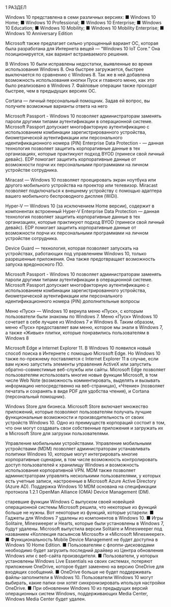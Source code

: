1 РАЗДЕЛ

Windows 10 представлена в семи различных версиях: ■ Windows 10 Home; ■ Windows 10 Professional; ■ Windows 10 Enterprise; ■ Windows 10 Education; ■ Windows 10 Mobility; ■ Windows 10 Mobility Enterprise; ■ Windows 10 Anniversary Edition

Microsoft также предлагает сильно упрощенный вариант ОС, которая была разработана для Интернета вещей — “Windows 10 IoT Core.” Она позиционируется, как вариант встраиваемого решения.

В Windows 10 были исправлены недостатки, выявленные во время использования Windows 8. Она быстрее загружается, быстрее выключается по сравнению с Windows 8. Так же в ней добавлена возможность использования кнопки Пуск и главного меню, как это было реализовано в Windows 7. Файловые операции также проходят быстрее, чем в предыдущих версиях ОС.

Cortana — личный персональный помощник. Задав ей вопрос, вы получите возможные варианты ответа на него

Microsoft Passport - Windows 10 позволяет администраторам заменять пароли другими типами аутентификации в операционной системе. Microsoft Passport допускает многофакторную аутентификацию с использованием комбинации зарегистрированного устройства, биометрической аутентификации или персонального идентификационного номера (PIN) Enterprise Data Protection - — данная технология позволяет защитить корпоративные данные в тех организациях, которые практикуют подход BYOD (принеси свой личный девайс). EDP помогает защитить корпоративные данные от возможности порчи их персональными программами на личном устройстве сотрудника.

Miracast — Windows 10 позволяет проецировать экран ноутбука или другого мобильного устройства на проектор или телевизор. Miracast позволяет подключаться к внешнему устройству с помощью адаптера вашего мобильного беспроводного дисплея (WiDi).

Hyper-V — Windows 10 (за исключением Home версии), содержит в компонентах встроенный Hyper-V
Enterprise Data Protection — данная технология позволяет защитить корпоративные данные в тех организациях, которые практикуют подход BYOD (принеси свой личный девайс). EDP помогает защитить корпоративные данные от возможности порчи их персональными программами на личном устройстве сотрудника.

Device Guard — технология, которая позволяет запускать на устройствах, работающих под управлением Windows 10, только разрешенные приложения. Она также предотвращает возможность запуска вредоносного ПО.

Microsoft Passport - Windows 10 позволяет администраторам заменять пароли другими типами аутентификации в операционной системе. Microsoft Passport допускает многофакторную аутентификацию с использованием комбинации зарегистрированного устройства, биометрической аутентификации или персонального идентификационного номера (PIN)
дополнительные вопросы

Меню «Пуск» — Windows 10 вернула меню «Пуск», с которым пользователи были знакомы по Windows 7. Меню «Пуск» Windows 10 сочетает в себе лучшее из Windows 7 и Windows 8. Таким образом, меню «Пуск» предоставляет вам меню, которое мы знали в Windows 7, а также «Живые» плитки, которые понравились пользователям в Windows 8

Microsoft Edge и Internet Explorer 11. В Windows 10 появился новый способ поиска в Интернете с помощью Microsoft Edge. Но Windows 10 также по-прежнему поставляется с Internet Explorer 11 в случае, если вам нужно запустить элементы управления ActiveX или запустить обратно-совместимые веб-службы или сайты. Microsoft Edge позволяет пользователям использовать многие новые функции Microsoft, в том числе Web Note (возможность комментировать, выделять и вызывать информацию непосредственно на веб-страницах), «Чтение» (позволяет печатать и сохранять в виде PDF для удобства чтения), и Cortana (персональный помощник).

Windows Store для бизнеса. Microsoft Store включает множество приложений, которые позволяют пользователям получать лучшие функциональные возможности и производительность от своих устройств Windows 10. Одно из преимуществ корпораций состоит в том, что они могут создавать свои собственные приложения и загружать их в Microsoft Store для загрузки пользователями.

Управление мобильными устройствами. Управление мобильными устройствами (MDM) позволяет администраторам устанавливать политики Windows 10, которые могут интегрировать многие корпоративные сценарии, в том числе возможность контролировать доступ пользователей к хранилищу Windows и возможность использования корпоративной VPN. MDM также позволяет администраторам управлять несколькими пользователями, у которых есть учетные записи, настроенные в Microsoft Azure Active Directory (Azure AD). Поддержка Windows 10 MDM основана на спецификации протокола 1.2.1 OpenMan Alliance (OMA) Device Management (DM).

старевшие функции Windows С выпуском своей новейшей операционной системы Microsoft решила, что некоторые из функций больше не нужны. Вот некоторые из функций, которые устарели: ■ Гаджеты для Windows 7 удалены из компонентов в Windows 10. ■ Игры Solitaire, Minesweeper и Hearts, которые были установлены в Windows 7, будут удалены. Microsoft выпустила версии Solitaire и Minesweeper под названием «Коллекция пасьянсов Microsoft» и «Microsoft Minesweeper». ■ Функциональность Mobile Device Management не будет доступна в Windows 10 Home Edition. ■ Пользователям с флоппи-дисководами необходимо будет загрузить последний драйвер из Центра обновления Windows или с веб-сайта производителя. ■ Пользователи, у которых установлены Windows Live Essentials на своих системах, потеряют приложение OneDrive, которое будет заменено на версию OneDrive для входящих сообщений. ■ OneDrive больше не будет поддерживать файлы-заполнители в Windows 10. Пользователи Windows 10 могут выбирать, какие папки они хотят синхронизировать ипользуя настройки OneDrive. ■ При обновлении Windows 10 из предыдущих версий операционных систем Windows, поддерживающих Media Center, Windows Media Center будет удален.
